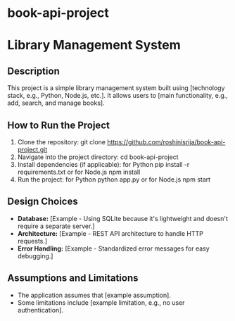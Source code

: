 # book-api-project
# Library Management System

## Description
This project is a simple library management system built using [technology stack, e.g., Python, Node.js, etc.]. It allows users to [main functionality, e.g., add, search, and manage books].

## How to Run the Project

1. Clone the repository:
git clone https://github.com/roshinisrija/book-api-project.git
2. Navigate into the project directory:
cd book-api-project
3. Install dependencies (if applicable):
for Python
pip install -r requirements.txt
or for Node.js
npm install
4. Run the project:
for Python
python app.py
or for Node.js
npm start

## Design Choices
- **Database:** [Example - Using SQLite because it's lightweight and doesn't require a separate server.]
- **Architecture:** [Example - REST API architecture to handle HTTP requests.]
- **Error Handling:** [Example - Standardized error messages for easy debugging.]

## Assumptions and Limitations
- The application assumes that [example assumption].
- Some limitations include [example limitation, e.g., no user authentication].

